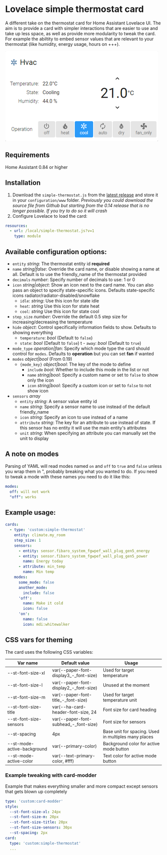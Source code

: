# Lovelace simple thermostat card

A different take on the thermostat card for Home Assistant Lovelace UI.
The aim is to provide a card with simpler interactions that are easier to use and take up less space, as well as provide more modularity to tweak the card. For example the abiltity to embed sensor values that are relevant to your thermostat (like humidity, energy usage, hours on +++).

![Example thermostat](https://github.com/nervetattoo/simple-thermostat/raw/master/thermostat-card.png)

## Requirements

Home Assistant 0.84 or higher

## Installation

1. Download the `simple-thermostat.js` from the [latest release](https://github.com/nervetattoo/simple-thermostat/releases/latest) and store it in your `configuration/www` folder.
   _Previously you could download the source file from Github but starting from the 0.14 release that is no longer possible. If you try to do so it will crash_
2. Configure Lovelace to load the card:

```yaml
resources:
  - url: /local/simple-thermostat.js?v=1
    type: module
```

## Available configuration options:

- `entity` _string_: The thermostat entity id **required**
- `name` _string|false_: Override the card name, or disable showing a name at all. Default is to use the friendly_name of the thermostat provided
- `decimals` _number_: Specify number of decimals to use: 1 or 0
- `icon` _string|object_: Show an icon next to the card name. You can also pass an object to specify state-specific icons. Defaults state-specific icons radiator/radiator-disabled/snowflake
  - `idle`: _string_: Use this icon for state idle
  - `heat`: _string_ Use this icon for state heat
  - `cool`: _string_ Use this icon for state cool
- `step_size` _number_: Override the default 0.5 step size for increasing/decreasing the temperature
- `hide` _object_: Control specifically information fields to show. Defaults to showing everything
  - `temperature`: _bool_ (Default to `false`)
  - `state`: _bool_ (Default to `false`)
    t - `away`: _bool_ (Default to `true`)
- `mode_type` _operation|fan_: Specify which mode type the card should control for `modes`. Defaults to **operation** but you can set **fan** if wanted
- `modes` _object|bool_ (From 0.19)
  - `{mode_key}` _object|bool_: The key of the mode to define
    - `include` _bool_: Whether to include this mode in the list or not
    - `name` _string|bool_: Specify a custom name or set to `false` to show only the icon
    - `icon` _string|bool_: Specify a custom icon or set to `false` to not show icon
- `sensors` _array_
  - `entity` _string_: A sensor value entity id
  - `name` _string_: Specify a sensor name to use instead of the default friendly_name
  - `icon` _string_: Specify an icon to use instead of a name
  - `attribute` _string_: The key for an attribute to use instead of state. If this sensor has no entity it will use the main entity's attributes
  - `unit` _string_: When specifying an attribute you can manually set the unit to display

## A note on modes

Parsing of YAML will read modes named `on` and `off` to `true` and `false` unless you wrap them in ", probably breaking what you wanted to do. If you need to tweak a mode with these names you need to do it like this:

```yaml
modes:
  off: will not work
  "off": works
```

## Example usage:

```yaml
cards:
  - type: 'custom:simple-thermostat'
    entity: climate.my_room
    step_size: 1
    sensors:
      - entity: sensor.fibaro_system_fgwpef_wall_plug_gen5_energy
      - entity: sensor.fibaro_system_fgwpef_wall_plug_gen5_power
        name: Energy today
      - attribute: min_temp
        name: Min temp
    modes:
      some_mode: false
      another_mode:
        include: false
      'off':
        name: Make it cold
        icon: false
      'on':
        name: false
        icon: mdi:whitewalker
```

## CSS vars for theming

The card uses the following CSS variables:

| Var name                    | Default value                           | Usage                                                |
| --------------------------- | --------------------------------------- | ---------------------------------------------------- |
| --st-font-size-xl           | var(--paper-font-display3\_-_font-size) | Used for target temperature                          |
| --st-font-size-l            | var(--paper-font-display2\_-_font-size) | Unused at the moment                                 |
| --st-font-size-m            | var(--paper-font-title\_-_font-size)    | Used for target temperature unit                     |
| --st-font-size-title        | var(--ha-card-header-font-size, 24      | Font size for card heading                           |
| --st-font-size-sensors      | var(--paper-font-subhead\_-_font-size)  | Font size for sensors                                |
| --st-spacing                | 4px                                     | Base unit for spacing. Used in multiples many places |
| --st-mode-active-background | var(--primary-color)                    | Background color for active mode button              |
| --st-mode-active-color      | var(--text-primary-color, #fff)         | Text color for active mode button                    |

### Example tweaking with card-modder

Example that makes everything smaller and more compact except sensors that gets blown up completely

```yaml
type: 'custom:card-modder'
style:
  --st-font-size-xl: 24px
  --st-font-size-m: 20px
  --st-font-size-title: 20px
  --st-font-size-sensors: 30px
  --st-spacing: 2px
card:
  type: 'custom:simple-thermostat'
  ...
```
